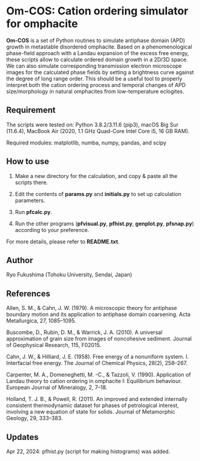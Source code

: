 # **Om-COS: Cation ordering simulator for omphacite**

**Om-COS** is a set of Python routines to simulate antiphase domain (APD) growth in metastable disordered omphacite. 
Based on a phenomenological phase-field approach with a Landau expansion of the excess free energy, these scripts allow to calculate ordered domain growth in a 2D/3D space. 
We can also simulate corresponding transmission electron microscope images for the calculated phase fields by setting a brightness curve against the degree of long range order. 
This should be a useful tool to properly interpret both the cation ordering process and temporal changes of APD size/morphology in natural omphacites from low-temperature eclogites.

## Requirement

The scripts were tested on: Python 3.8.2/3.11.6 (pip3), macOS Big Sur (11.6.4), MacBook Air (2020, 1.1 GHz Quad-Core Intel Core i5, 16 GB RAM). 

Required modules: matplotlib, numba, numpy, pandas, and scipy

## How to use

1. Make a new directory for the calculation, and copy & paste all the scripts there.

2. Edit the contents of **params.py** and **initials.py** to set up calculation parameters.

3. Run **pfcalc.py**.

4. Run the other programs (**pfvisual.py**, **pfhist.py**, **genplot.py**, **pfsnap.py**) according to your preference.

For more details, please refer to **README.txt**.

## Author

Ryo Fukushima (Tohoku University, Sendai, Japan)

## References

Allen, S. M., & Cahn, J. W. (1979). A microscopic theory for antiphase boundary motion and its application to antiphase domain coarsening. Acta Metallurgica, 27, 1085–1095.

Buscombe, D., Rubin, D. M., & Warrick, J. A. (2010). A universal approximation of grain size from images of noncohesive sediment. Journal of Geophysical Research, 115, F02015.

Cahn, J. W., & Hilliard, J. E. (1958). Free energy of a nonuniform system. I. Interfacial free energy. The Journal of Chemical Physics, 28(2), 258–267.

Carpenter, M. A., Domeneghetti, M. -C., & Tazzoli, V. (1990). Application of Landau theory to cation ordering in omphacite I: Equilibrium behaviour. European Journal of Mineralogy, 2, 7–18.

Holland, T. J. B., & Powell, R. (2011). An improved and extended internally consistent thermodynamic dataset for phases of petrological interest, involving a new equation of state for solids. Journal of Metamorphic Geology, 29, 333–383.

## Updates

Apr 22, 2024: pfhist.py (script for making histograms) was added.


